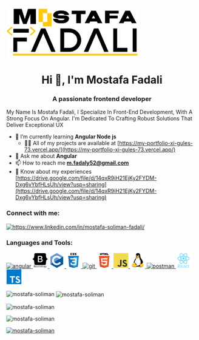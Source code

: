 <img 
   align="center"
  src="https://github.com/mostafa-soliman/mostafa-soliman/blob/main/logo.jpg?raw=true"
  alt="mostafa fadali"
  width="350"
/>
<h1 align="center">Hi 👋, I'm Mostafa Fadali</h1>
<h3 align="center">A passionate frontend developer</h3>
<p align="left">
  My Name Is Mostafa Fadali, I Specialize In Front-End Development, With A
  Strong Focus On Angular. I'm Dedicated To Crafting Robust Solutions That
  Deliver Exceptional UX
</p>

- 🌱 I’m currently learning **Angular Node js** <br>
  - 👨‍💻 All of my projects are available at
[https://my-portfolio-xi-gules-73.vercel.app/](https://my-portfolio-xi-gules-73.vercel.app/)
- 💬 Ask me about **Angular** <br>
- 📫 How to reach me **m.fadaly52@gmail.com**<br>
- 📄 Know about my experiences
[https://drive.google.com/file/d/14qxR9iH21EjKy2FYDM-Dxg6vYbfHLsUh/view?usp=sharing](https://drive.google.com/file/d/14qxR9iH21EjKy2FYDM-Dxg6vYbfHLsUh/view?usp=sharing)

<h3 align="left">Connect with me:</h3>
<p align="left">
  <a
    href="https://linkedin.com/in/https://www.linkedin.com/in/mostafa-soliman-fadali/"
    target="blank"
    ><img
      align="center"
      src="https://raw.githubusercontent.com/rahuldkjain/github-profile-readme-generator/master/src/images/icons/Social/linked-in-alt.svg"
      alt="https://www.linkedin.com/in/mostafa-soliman-fadali/"
      height="30"
      width="40"
  /></a>
</p>

<h3 align="left">Languages and Tools:</h3>
<p align="left">
  <a href="https://angular.io" target="_blank" rel="noreferrer">
    <img
      src="https://angular.io/assets/images/logos/angular/angular.svg"
      alt="angular"
      width="40"
      height="40"
    />
  </a>
  <a href="https://getbootstrap.com" target="_blank" rel="noreferrer">
    <img
      src="https://raw.githubusercontent.com/devicons/devicon/master/icons/bootstrap/bootstrap-plain-wordmark.svg"
      alt="bootstrap"
      width="40"
      height="40"
    />
  </a>
  <a href="https://www.cprogramming.com/" target="_blank" rel="noreferrer">
    <img
      src="https://raw.githubusercontent.com/devicons/devicon/master/icons/c/c-original.svg"
      alt="c"
      width="40"
      height="40"
    />
  </a>
  <a href="https://www.w3schools.com/css/" target="_blank" rel="noreferrer">
    <img
      src="https://raw.githubusercontent.com/devicons/devicon/master/icons/css3/css3-original-wordmark.svg"
      alt="css3"
      width="40"
      height="40"
    />
  </a>
  <a href="https://git-scm.com/" target="_blank" rel="noreferrer">
    <img
      src="https://www.vectorlogo.zone/logos/git-scm/git-scm-icon.svg"
      alt="git"
      width="40"
      height="40"
    />
  </a>
  <a href="https://www.w3.org/html/" target="_blank" rel="noreferrer">
    <img
      src="https://raw.githubusercontent.com/devicons/devicon/master/icons/html5/html5-original-wordmark.svg"
      alt="html5"
      width="40"
      height="40"
    />
  </a>
  <a
    href="https://developer.mozilla.org/en-US/docs/Web/JavaScript"
    target="_blank"
    rel="noreferrer"
  >
    <img
      src="https://raw.githubusercontent.com/devicons/devicon/master/icons/javascript/javascript-original.svg"
      alt="javascript"
      width="40"
      height="40"
    />
  </a>
  <a href="https://www.linux.org/" target="_blank" rel="noreferrer">
    <img
      src="https://raw.githubusercontent.com/devicons/devicon/master/icons/linux/linux-original.svg"
      alt="linux"
      width="40"
      height="40"
    />
  </a>
  <a href="https://postman.com" target="_blank" rel="noreferrer">
    <img
      src="https://www.vectorlogo.zone/logos/getpostman/getpostman-icon.svg"
      alt="postman"
      width="40"
      height="40"
    />
  </a>
  <a href="https://reactjs.org/" target="_blank" rel="noreferrer">
    <img
      src="https://raw.githubusercontent.com/devicons/devicon/master/icons/react/react-original-wordmark.svg"
      alt="react"
      width="40"
      height="40"
    />
  </a>
  <a href="https://www.typescriptlang.org/" target="_blank" rel="noreferrer">
    <img
      src="https://raw.githubusercontent.com/devicons/devicon/master/icons/typescript/typescript-original.svg"
      alt="typescript"
      width="40"
      height="40"
    />
  </a>
</p>

<p>
  <img
    align="left"
    src="https://github-readme-stats.vercel.app/api/top-langs?username=mostafa-soliman&show_icons=true&locale=en&layout=compact"
    alt="mostafa-soliman"
  />
</p>

<p>
  &nbsp;<img
    align="center"
    src="https://github-readme-stats.vercel.app/api?username=mostafa-soliman&show_icons=true&locale=en"
    alt="mostafa-soliman"
  />
</p>

<p>
  <img
    align="center"
    src="https://github-readme-streak-stats.herokuapp.com/?user=mostafa-soliman&"
    alt="mostafa-soliman"
  />
</p>
<p align="left">
  <img
    src="https://komarev.com/ghpvc/?username=mostafa-soliman&label=Profile%20views&color=0e75b6&style=flat"
    alt="mostafa-soliman"
  />
</p>

<p align="left">
  <a href="https://github.com/ryo-ma/github-profile-trophy"
    ><img
      src="https://github-profile-trophy.vercel.app/?username=mostafa-soliman"
      alt="mostafa-soliman"
  /></a>
</p>
